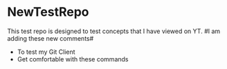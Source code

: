 # NewTestRepo
This test repo is designed to test concepts that I have viewed on YT. 
#I am adding these new comments#
* To test my Git Client
* Get comfortable with these commands 
